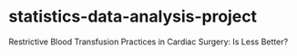 # statistics-data-analysis-project
Restrictive Blood Transfusion Practices in Cardiac Surgery: Is Less Better?
